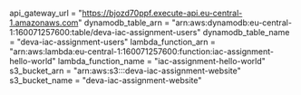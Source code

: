api_gateway_url = "https://bjozd70ppf.execute-api.eu-central-1.amazonaws.com"
dynamodb_table_arn = "arn:aws:dynamodb:eu-central-1:160071257600:table/deva-iac-assignment-users"
dynamodb_table_name = "deva-iac-assignment-users"
lambda_function_arn = "arn:aws:lambda:eu-central-1:160071257600:function:iac-assignment-hello-world"
lambda_function_name = "iac-assignment-hello-world"
s3_bucket_arn = "arn:aws:s3:::deva-iac-assignment-website"
s3_bucket_name = "deva-iac-assignment-website"
